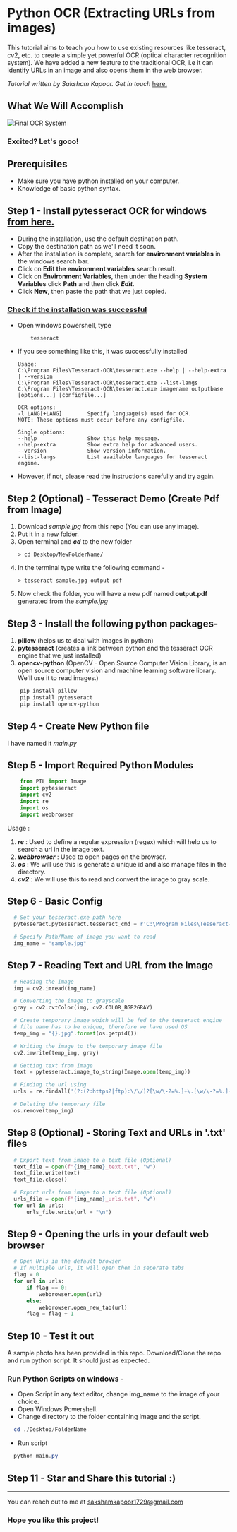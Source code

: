 # Python OCR (Extracting URLs from images)

This tutorial aims to teach you how to use existing resources like tesseract, cv2, etc. to create a simple yet powerful OCR (optical character recognition system). We have added a new feature to the traditional OCR, i.e it can identify URLs in an image and also opens them in the web browser.

_Tutorial written by Saksham Kapoor. Get in touch_ [here.](https://www.linkedin.com/in/saksham-kapoor/)

## What We Will Accomplish

![Final OCR System](https://raw.githubusercontent.com/saksham-kapoor/python_ocr_simplified/master/readme_images/final.jpg)

### Excited? Let's gooo!

## Prerequisites

- Make sure you have python installed on your computer.
- Knowledge of basic python syntax.

## Step 1 - Install pytesseract OCR for windows [from here.](https://github.com/UB-Mannheim/tesseract/wiki)

- During the installation, use the default destination path.
- Copy the destination path as we'll need it soon.
- After the installation is complete, search for **environment variables** in the windows search bar.
- Click on **Edit the environment variables** search result.
- Click on **Environment Variables**, then under the heading **System Variables** click **Path** and then click **_Edit_**.
- Click **New**, then paste the path that we just copied.

### <ins>Check if the installation was successful</ins>

- Open windows powershell, type
  ```powershell
      tesseract
  ```
- If you see something like this, it was successfully installed

  ```
  Usage:
  C:\Program Files\Tesseract-OCR\tesseract.exe --help | --help-extra | --version
  C:\Program Files\Tesseract-OCR\tesseract.exe --list-langs
  C:\Program Files\Tesseract-OCR\tesseract.exe imagename outputbase [options...] [configfile...]

  OCR options:
  -l LANG[+LANG]        Specify language(s) used for OCR.
  NOTE: These options must occur before any configfile.

  Single options:
  --help                Show this help message.
  --help-extra          Show extra help for advanced users.
  --version             Show version information.
  --list-langs          List available languages for tesseract engine.

  ```

- However, if not, please read the instructions carefully and try again.

## Step 2 (Optional) - Tesseract Demo (Create Pdf from Image)

1. Download _sample.jpg_ from this repo (You can use any image).
2. Put it in a new folder.
3. Open terminal and **_cd_** to the new folder
   ```
   > cd Desktop/NewFolderName/
   ```
4. In the terminal type write the following command -
   ```
   > tesseract sample.jpg output pdf
   ```
5. Now check the folder, you will have a new pdf named **output.pdf** generated from the _sample.jpg_

## Step 3 - Install the following python packages-

1.  **pillow** (helps us to deal with images in python)
2.  **pytesseract** (creates a link between python and the tesseract OCR engine that we just installed)
3.  **opencv-python** (OpenCV - Open Source Computer Vision Library, is an open source computer vision and machine learning software library. We'll use it to read images.)

```powershell
    pip install pillow
    pip install pytesseract
    pip install opencv-python
```

## Step 4 - Create New Python file

I have named it _main.py_

## Step 5 - Import Required Python Modules

```python
    from PIL import Image
    import pytesseract
    import cv2
    import re
    import os
    import webbrowser
```

Usage :

1. **_re_** : Used to define a regular expression (regex) which will help us to search a url in the image text.
2. **_webbrowser_** : Used to open pages on the browser.
3. **_os_** : We will use this is generate a unique id and also manage files in the directory.
4. **_cv2_** : We will use this to read and convert the image to gray scale.

## Step 6 - Basic Config

```python
  # Set your tesseract.exe path here
  pytesseract.pytesseract.tesseract_cmd = r'C:\Program Files\Tesseract-OCR\tesseract.exe'

  # Specify Path/Name of image you want to read
  img_name = "sample.jpg"
```

## Step 7 - Reading Text and URL from the Image

```python
  # Reading the image
  img = cv2.imread(img_name)

  # Converting the image to grayscale
  gray = cv2.cvtColor(img, cv2.COLOR_BGR2GRAY)

  # Create temporary image which will be fed to the tesseract engine
  # file name has to be unique, therefore we have used OS
  temp_img = "{}.jpg".format(os.getpid())

  # Writing the image to the temporary image file
  cv2.imwrite(temp_img, gray)

  # Getting text from image
  text = pytesseract.image_to_string(Image.open(temp_img))

  # Finding the url using
  urls = re.findall('(?:(?:https?|ftp):\/\/)?[\w/\-?=%.]+\.[\w/\-?=%.]+', text)

  # Deleting the temporary file
  os.remove(temp_img)

```

## Step 8 (Optional) - Storing Text and URLs in '.txt' files

```python
  # Export text from image to a text file (Optional)
  text_file = open(f"{img_name}_text.txt", "w")
  text_file.write(text)
  text_file.close()

  # Export urls from image to a text file (Optional)
  urls_file = open(f"{img_name}_urls.txt", "w")
  for url in urls:
      urls_file.write(url + "\n")

```

## Step 9 - Opening the urls in your default web browser

```python
  # Open Urls in the default browser
  # If Multiple urls, it will open them in seperate tabs
  flag = 0
  for url in urls:
      if flag == 0:
          webbrowser.open(url)
      else:
          webbrowser.open_new_tab(url)
      flag = flag + 1

```

## Step 10 - Test it out

A sample photo has been provided in this repo.
Download/Clone the repo and run python script. It should just as expected.

### Run Python Scripts on windows -

- Open Script in any text editor, change img_name to the image of your choice.
- Open Windows Powershell.
- Change directory to the folder containing image and the script.

```powershell
  cd ./Desktop/FolderName
```

- Run script

```powershell
  python main.py
```

## Step 11 - Star and Share this tutorial :)

---

You can reach out to me at sakshamkapoor1729@gmail.com

### Hope you like this project!
